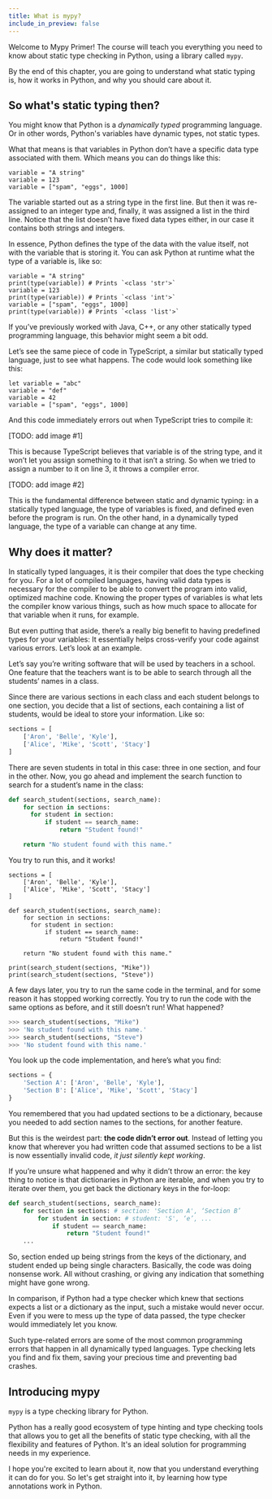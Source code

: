 ```yaml
---
title: What is mypy?
include_in_preview: false
---
```


Welcome to Mypy Primer! The course will teach you everything you need to know
about static type checking in Python, using a library called `mypy`.

By the end of this chapter, you are going to understand what static typing is,
how it works in Python, and why you should care about it.

## So what's static typing then?

You might know that Python is a _dynamically typed_ programming language. Or in
other words, Python's variables have dynamic types, not static types.

What that means is that variables in Python don’t have a specific data type
associated with them. Which means you can do things like this:

```{.python .example}
variable = "A string"
variable = 123
variable = ["spam", "eggs", 1000]
```

The variable started out as a string type in the first line. But then it was
re-assigned to an integer type and, finally, it was assigned a list in the third
line. Notice that the list doesn’t have fixed data types either, in our case it
contains both strings and integers.

In essence, Python defines the type of the data with the value itself, not with
the variable that is storing it. You can ask Python at runtime what the type of
a variable is, like so:

```{.python .example}
variable = "A string"
print(type(variable)) # Prints `<class 'str'>`
variable = 123
print(type(variable)) # Prints `<class 'int'>`
variable = ["spam", "eggs", 1000]
print(type(variable)) # Prints `<class 'list'>`
```

If you’ve previously worked with Java, C++, or any other statically typed
programming language, this behavior might seem a bit odd.

Let’s see the same piece of code in TypeScript, a similar but statically typed
language, just to see what happens. The code would look something like this:

```{.javascript .example}
let variable = "abc"
variable = "def"
variable = 42
variable = ["spam", "eggs", 1000]
```

And this code immediately errors out when TypeScript tries to compile it:

[TODO: add image #1]

This is because TypeScript believes that variable is of the string type, and it
won’t let you assign something to it that isn’t a string. So when we tried to
assign a number to it on line 3, it throws a compiler error.

[TODO: add image #2]

This is the fundamental difference between static and dynamic typing: in a
statically typed language, the type of variables is fixed, and defined even
before the program is run. On the other hand, in a dynamically typed language,
the type of a variable can change at any time.

## Why does it matter?

In statically typed languages, it is their compiler that does the type checking
for you. For a lot of compiled languages, having valid data types is necessary
for the compiler to be able to convert the program into valid, optimized machine
code. Knowing the proper types of variables is what lets the compiler know
various things, such as how much space to allocate for that variable when it
runs, for example.

But even putting that aside, there’s a really big benefit to having predefined
types for your variables: It essentially helps cross-verify your code against
various errors. Let’s look at an example.

Let’s say you’re writing software that will be used by teachers in a school. One
feature that the teachers want is to be able to search through all the students’
names in a class.

Since there are various sections in each class and each student belongs to one
section, you decide that a list of sections, each containing a list of students,
would be ideal to store your information. Like so:

```python
sections = [
    ['Aron', 'Belle', 'Kyle'],
    ['Alice', 'Mike', 'Scott', 'Stacy']
]
```

There are seven students in total in this case: three in one section, and four
in the other. Now, you go ahead and implement the search function to search for
a student’s name in the class:

```python
def search_student(sections, search_name):
    for section in sections:
      for student in section:
          if student == search_name:
              return "Student found!"

    return "No student found with this name."
```

You try to run this, and it works!

```{.python .example}
sections = [
    ['Aron', 'Belle', 'Kyle'],
    ['Alice', 'Mike', 'Scott', 'Stacy']
]

def search_student(sections, search_name):
    for section in sections:
      for student in section:
          if student == search_name:
              return "Student found!"

    return "No student found with this name."

print(search_student(sections, "Mike"))
print(search_student(sections, "Steve"))
```

A few days later, you try to run the same code in the terminal, and for some
reason it has stopped working correctly. You try to run the code with the same
options as before, and it still doesn’t run! What happened?

```python
>>> search_student(sections, "Mike")
>>> 'No student found with this name.'
>>> search_student(sections, "Steve")
>>> 'No student found with this name.'
```

You look up the code implementation, and here’s what you find:

```python
sections = {
    'Section A': ['Aron', 'Belle', 'Kyle'],
    'Section B': ['Alice', 'Mike', 'Scott', 'Stacy']
}
```

You remembered that you had updated sections to be a dictionary, because you
needed to add section names to the sections, for another feature.

But this is the weirdest part: **the code didn’t error out**. Instead of letting you
know that wherever you had written code that assumed sections to be a list is
now essentially invalid code, _it just silently kept working_.

If you’re unsure what happened and why it didn’t throw an error: the key thing
to notice is that dictionaries in Python are iterable, and when you try to
iterate over them, you get back the dictionary keys in the for-loop:

```python
def search_student(sections, search_name):
    for section in sections: # section: 'Section A', ‘Section B’
        for student in section: # student: 'S', ‘e’, ...
            if student == search_name:
                return "Student found!"
    ...
```

So, section ended up being strings from the keys of the dictionary, and student
ended up being single characters. Basically, the code was doing nonsense work.
All without crashing, or giving any indication that something might have gone
wrong.

In comparison, if Python had a type checker which knew that sections expects a
list or a dictionary as the input, such a mistake would never occur. Even if you
were to mess up the type of data passed, the type checker would immediately let
you know.

Such type-related errors are some of the most common programming errors that
happen in all dynamically typed languages. Type checking lets you find and fix
them, saving your precious time and preventing bad crashes.

## Introducing mypy

`mypy` is a type checking library for Python.

Python has a really good ecosystem of type hinting and type checking tools that
allows you to get all the benefits of static type checking, with all the
flexibility and features of Python. It's an ideal solution for programming needs
in my experience.

I hope you're excited to learn about it, now that you understand everything it
can do for you. So let's get straight into it, by learning how type annotations
work in Python.
